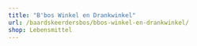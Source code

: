 ```yaml
---
title: "B'bos Winkel en Drankwinkel"
url: /baardskeerdersbos/bbos-winkel-en-drankwinkel/
shop: Lebensmittel
---
```

